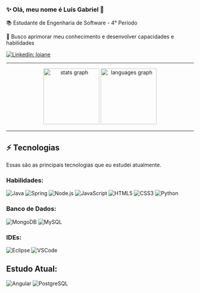 ### ✨ Olá, meu nome é Luís Gabriel 👋

📚 Estudante de Engenharia de Software - 4° Período

🎯 Busco aprimorar meu conhecimento e desenvolver capacidades e habilidades



[![Linkedin: loiane](https://img.shields.io/badge/-Linkedin-blue?style=flat-square&logo=Linkedin&logoColor=white&link=https://www.linkedin.com/in/loiane/)](https://www.linkedin.com/in/luís-gabriel-salvador-barros-8b3399276/)
____


<div align="center">
  <img src="https://github-readme-stats.vercel.app/api?username=uisgabrieo&hide_title=false&hide_rank=false&show_icons=true&include_all_commits=true&count_private=true&disable_animations=false&theme=dracula&locale=pt-br&hide_border=true&order=1" height="150" alt="stats graph" style="display: inline-block" />
    <img src="https://github-readme-stats.vercel.app/api/top-langs?username=uisgabrieo&locale=pt-br&hide_title=false&layout=compact&card_width=320&langs_count=5&theme=dracula&hide_border=true&order=2" height="150" alt="languages graph"  />
</div>

____

## ⚡ Tecnologias

Essas são as principais tecnologias que eu estudei atualmente.

### Habilidades:

![Java](https://img.shields.io/badge/Java-8B0000?style=flat-square&logo=java&logoColor=white)
![Spring](https://img.shields.io/badge/Spring-6DB33F?style=flat-square&logo=spring&logoColor=white)
![Node.js](https://img.shields.io/badge/Node.js-339933?style=flat-square&logo=nodedotjs&logoColor=white)
![JavaScript](https://img.shields.io/badge/-JavaScript-black?style=flat-square&logo=javascript)
![HTML5](https://img.shields.io/badge/-HTML5-E34F26?style=flat-square&logo=html5&logoColor=white)
![CSS3](https://img.shields.io/badge/-CSS3-1572B6?style=flat-square&logo=css3)
![Python](https://img.shields.io/badge/Python-3776AB?style=flat-square&logo=python&logoColor=white)


### Banco de Dados:
![MongoDB](https://img.shields.io/badge/-MongoDB-black?style=flat-square&logo=mongodb)
![MySQL](https://img.shields.io/badge/-MySQL-4479A1?style=flat-square&logo=mysql&logoColor=white)

### IDEs:
![Eclipse](https://img.shields.io/badge/-Eclipse-2C2255?style=flat-square&logo=eclipse&logoColor=white)
![VSCode](https://img.shields.io/badge/-VSCode-007ACC?style=flat-square&logo=visual-studio-code&logoColor=white)

## Estudo Atual:
![Angular](https://img.shields.io/badge/Angular-D50032?style=flat-square&logo=angular&logoColor=white)
![PostgreSQL](https://img.shields.io/badge/PostgreSQL-336791?style=flat-square&logo=postgresql&logoColor=white)
